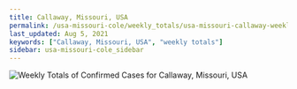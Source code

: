 ```yaml
---
title: Callaway, Missouri, USA
permalink: /usa-missouri-cole/weekly_totals/usa-missouri-callaway-weekly_totals.html
last_updated: Aug 5, 2021
keywords: ["Callaway, Missouri, USA", "weekly totals"]
sidebar: usa-missouri-cole_sidebar
---
```


![Weekly Totals of Confirmed Cases for Callaway, Missouri, USA](/covid_tracker/images/graphs/usa-missouri-callaway-weekly_totals_graph.png)
